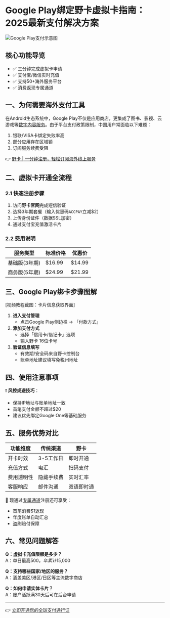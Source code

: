 # Google Play绑定野卡虚拟卡指南：2025最新支付解决方案

![Google Play支付示意图](https://via.placeholder.com/800x400)

## 核心功能导览
- ✅ 三分钟完成虚拟卡申请
- ✅ 支付宝/微信实时充值
- ✅ 支持50+海外服务平台
- ✅ 消费返现专属通道

## 一、为何需要海外支付工具
在Android生态系统中，Google Play不仅是应用商店，更集成了图书、影视、云游戏等[数字内容服务](https://bbtdd.com/yeka)。由于平台支付政策限制，中国用户常面临以下难题：

1. 银联/VISA卡绑定失败率高
2. 部分应用存在区域锁
3. 订阅服务续费受阻

👉 [野卡 | 一分钟注册，轻松订阅海外线上服务](https://bbtdd.com/yeka)

## 二、虚拟卡开通全流程

### 2.1 快速注册步骤
1. 访问**野卡官网**完成短信验证
2. 选择3年期套餐（输入优惠码`ACCPAY`立减$2）
3. 上传身份证件（数据SSL加密）
4. 通过支付宝充值激活卡片

### 2.2 费用说明
| 服务类型       | 标准价格 | 优惠价   |
|----------------|----------|----------|
| 基础版(3年期)  | $16.99   | $14.99   |
| 商务版(5年期)  | $24.99   | $21.99   |

## 三、Google Play绑卡步骤图解
[视频教程截图：卡片信息获取界面]

1. **进入支付管理**
   - 点击Google Play侧边栏 → 「付款方式」
2. **添加支付方式**
   - 选择「信用卡/借记卡」选项
   - 输入野卡 16位卡号
3. **验证信息填写**
   - 有效期/安全码来自野卡控制台
   - 账单地址建议填写免税州地址

## 四、使用注意事项
❗️ **风控规避技巧**：
- 保持IP地址与账单地址一致
- 首笔支付金额不超过$20
- 建议优先绑定Google One等基础服务

## 五、服务优势对比
| 功能维度      | 传统渠道       | 野卡      |
|--------------|----------------|---------------|
| 开卡时效      | 3-5工作日      | 即时开通      |
| 充值方式      | 电汇           | 扫码支付      |
| 费用透明性    | 隐藏手续费     | 实时汇率      |
| 客服响应      | 邮件沟通       | 双语即时通    |

📌 现通过[专属通道](https://bbtdd.com/yeka)注册还可享受：
- 首笔消费$1返现
- 年度账单自动汇总
- 盗刷赔付保障

## 六、常见问题解答
**Q：虚拟卡充值限额是多少？**  
A：单日最高$500，年累计$15,000

**Q：支持哪些国家/地区的服务？**  
A：涵盖美区/港区/日区等主流数字商店

**Q：如何申请实体卡片？**  
A：账户活跃满30天后可在后台申请

---

👉 [立即开通您的全球支付通行证](https://bbtdd.com/yeka)